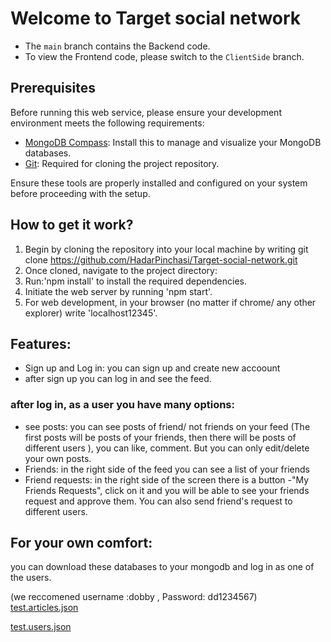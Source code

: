 # Welcome to Target social network
- The `main` branch contains the Backend code.
- To view the Frontend code, please switch to the `ClientSide` branch.

## Prerequisites

Before running this web service, please ensure your development environment meets the following requirements:

- [MongoDB Compass](https://www.mongodb.com/try/download/shell): Install this to manage and visualize your MongoDB databases.
- [Git](https://git-scm.com/): Required for cloning the project repository.

Ensure these tools are properly installed and configured on your system before proceeding with the setup.

## How to get it work?
1. Begin by cloning the repository into your local machine by writing git clone https://github.com/HadarPinchasi/Target-social-network.git 
2. Once cloned, navigate to the project directory:
3. Run:'npm install' to install the required dependencies.
3. Initiate the web server by running 'npm start'.
4. For web development, in your browser (no matter if chrome/ any other explorer) write 'localhost12345'.

## Features:
- Sign up and Log in: you can sign up and create new accoount
-  after sign up you can log in and see the feed. 
### after log in, as a user you have many options:
- see posts: you can see posts of friend/ not friends on your feed (The first posts will be posts of your friends, then there will be posts of different users ), you can like, comment. But you can only edit/delete your own posts.
- Friends: in the right side of the feed you can see a list of your friends
- Friend requests: in the right side of the screen there is a button -"My Friends Requests", click on it and you will be able to see your friends request and approve them. You can also send friend's request to different users.


## For your own comfort:
you can download these databases to your mongodb and log in as one of the users.

(we reccomened username :dobby  , Password: dd1234567)
[test.articles.json](https://github.com/PedutKliman/Server/files/15168247/test.articles.json)

[test.users.json](https://github.com/PedutKliman/Server/files/15168225/test.users.json)




